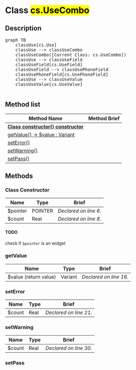 <!DOCTYPE html>
<!---->
<html>
<header>
  <script src='https://cdn.jsdelivr.net/npm/mermaid/dist/mermaid.min.js'></script>
  <script src='https://cdn.jsdelivr.net/npm/marked/marked.min.js'></script>
  <link 
    href='https://cdn.jsdelivr.net/npm/bootstrap@5.0.0-beta2/dist/css/bootstrap.min.css'
    rel='stylesheet'
    integrity='sha384-BmbxuPwQa2lc/FVzBcNJ7UAyJxM6wuqIj61tLrc4wSX0szH/Ev+nYRRuWlolflfl'
    crossorigin='anonymous'
  >
  <script 
    src='https://cdn.jsdelivr.net/npm/bootstrap@5.0.0-beta2/dist/js/bootstrap.bundle.min.js'
    integrity='sha384-b5kHyXgcpbZJO/tY9Ul7kGkf1S0CWuKcCD38l8YkeH8z8QjE0GmW1gYU5S9FOnJ0'
    crossorigin='anonymous'
  ></script>
  <title>Class UseCombo</title>
  <meta charset='ASCII' />
  <meta name='generator' value='4D Documentation' />
</header>
<body>
<div id='content' class='container'>

<h1>Class <mark>cs.UseCombo</mark></h1>

<h2>Description</h2>

<pre class='mermaid'>
graph TB
    classUse[cs.Use]
    classUse --> classUseCombo
    classUseCombo([Current Class: cs.UseCombo])
    classUse --> classUseField
    classUseField[cs.UseField]
    classUseField --> classUsePhoneField
    classUsePhoneField[cs.UsePhoneField]
    classUse --> classUseValue
    classUseValue[cs.UseValue]

</pre>



<h2>Method list</h2>

<table class='table-hover'>
  <thead>
  <tr>
  <th>Method Name</th>
  <th>Method Brief</th>
  </tr></thead>
  <tbody>
  <tr>
    <td class='table-success'>
<a href='#class-constructor'><strong>Class constructor()<strong> <span class='badge bg-primary' data-bs-toggle='tooltip' title='Class Constructor' >constructor</span></a>
</td>
    <td class='table-success'>

</td>
  </tr>
  <tr>
    <td class='table-success'>
<a href='#getValue'>getValue() -> $value : Variant</a>
</td>
    <td class='table-success'>

</td>
  </tr>
  <tr>
    <td class='table-success'>
<a href='#setError'>setError()</a>
</td>
    <td class='table-success'>

</td>
  </tr>
  <tr>
    <td class='table-success'>
<a href='#setWarning'>setWarning()</a>
</td>
    <td class='table-success'>

</td>
  </tr>
  <tr>
    <td class='table-success'>
<a href='#setPass'>setPass()</a>
</td>
    <td class='table-success'>

</td>
  </tr>
</tbody>
</table>

<h2>Methods</h2>

<h3 id='class-constructor'><strong>Class Constructor</strong></h3>

<table class=''>
  <thead>
  <tr>
  <th>Name</th>
  <th>Type</th>
  <th>Brief</th>
  </tr></thead>
  <tbody>
  <tr>
    <td class='table-info'>
$pointer
</td>
    <td class='table-info'>
POINTER
</td>
    <td class='table-info'>
<em>Declared on line 6.</em>
</td>
  </tr>
  <tr>
    <td class='table-info'>
$count
</td>
    <td class='table-info'>
Real
</td>
    <td class='table-info'>
<em>Declared on line 8.</em>
</td>
  </tr>
</tbody>
</table>



<div class='alert alert-warning'>
<h4 class='alert-heading'>TODO</h4>

check if `$pointer` is an widget
</div>


<h3 id='getValue'>getValue</h3>

<table class=''>
  <thead>
  <tr>
  <th>Name</th>
  <th>Type</th>
  <th>Brief</th>
  </tr></thead>
  <tbody>
  <tr>
    <td class='table-secondary'>
$value (return value)
</td>
    <td class='table-secondary'>
Variant
</td>
    <td class='table-secondary'>
<em>Declared on line 16.</em>
</td>
  </tr>
</tbody>
</table>



<h3 id='setError'>setError</h3>

<table class=''>
  <thead>
  <tr>
  <th>Name</th>
  <th>Type</th>
  <th>Brief</th>
  </tr></thead>
  <tbody>
  <tr>
    <td class='table-info'>
$count
</td>
    <td class='table-info'>
Real
</td>
    <td class='table-info'>
<em>Declared on line 21.</em>
</td>
  </tr>
</tbody>
</table>



<h3 id='setWarning'>setWarning</h3>

<table class=''>
  <thead>
  <tr>
  <th>Name</th>
  <th>Type</th>
  <th>Brief</th>
  </tr></thead>
  <tbody>
  <tr>
    <td class='table-info'>
$count
</td>
    <td class='table-info'>
Real
</td>
    <td class='table-info'>
<em>Declared on line 30.</em>
</td>
  </tr>
</tbody>
</table>



<h3 id='setPass'>setPass</h3>




</div>
  <script>
    document.getElementById('content').innerHTML =
    marked(document.getElementById('content').innerHTML);
    mermaid.initialize({startOnLoad:true});
    var nodes = document.querySelectorAll('#content table');
    var i;
    for (i=0; i< nodes.length; i++){
      nodes[i].className=nodes[i].className+' table'; 
    }
  </script>
</body>
</html>